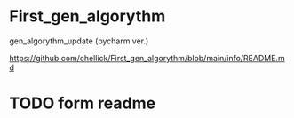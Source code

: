 # First_gen_algorythm
gen_algorythm_update (pycharm ver.)


https://github.com/chellick/First_gen_algorythm/blob/main/info/README.md
# TODO form readme
